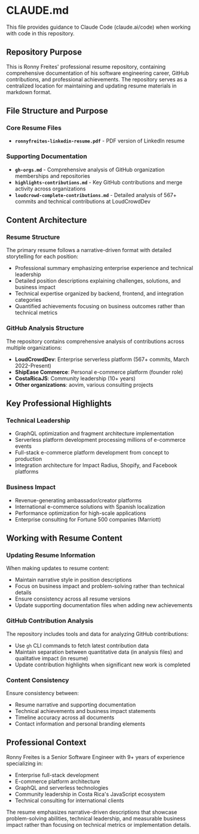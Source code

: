 # CLAUDE.md

This file provides guidance to Claude Code (claude.ai/code) when working with code in this repository.

## Repository Purpose

This is Ronny Freites' professional resume repository, containing comprehensive documentation of his software engineering career, GitHub contributions, and professional achievements. The repository serves as a centralized location for maintaining and updating resume materials in markdown format.

## File Structure and Purpose

### Core Resume Files
- **`ronnyfreites-linkedin-resume.pdf`** - PDF version of LinkedIn resume

### Supporting Documentation
- **`gh-orgs.md`** - Comprehensive analysis of GitHub organization memberships and repositories
- **`highlights-contributions.md`** - Key GitHub contributions and merge activity across organizations
- **`loudcrowd-complete-contributions.md`** - Detailed analysis of 567+ commits and technical contributions at LoudCrowdDev

## Content Architecture

### Resume Structure
The primary resume follows a narrative-driven format with detailed storytelling for each position:
- Professional summary emphasizing enterprise experience and technical leadership
- Detailed position descriptions explaining challenges, solutions, and business impact
- Technical expertise organized by backend, frontend, and integration categories
- Quantified achievements focusing on business outcomes rather than technical metrics

### GitHub Analysis Structure
The repository contains comprehensive analysis of contributions across multiple organizations:
- **LoudCrowdDev**: Enterprise serverless platform (567+ commits, March 2022-Present)
- **ShipEase Commerce**: Personal e-commerce platform (founder role)
- **CostaRicaJS**: Community leadership (10+ years)
- **Other organizations**: aovim, various consulting projects

## Key Professional Highlights

### Technical Leadership
- GraphQL optimization and fragment architecture implementation
- Serverless platform development processing millions of e-commerce events
- Full-stack e-commerce platform development from concept to production
- Integration architecture for Impact Radius, Shopify, and Facebook platforms

### Business Impact
- Revenue-generating ambassador/creator platforms
- International e-commerce solutions with Spanish localization
- Performance optimization for high-scale applications
- Enterprise consulting for Fortune 500 companies (Marriott)

## Working with Resume Content

### Updating Resume Information
When making updates to resume content:
- Maintain narrative style in position descriptions
- Focus on business impact and problem-solving rather than technical details
- Ensure consistency across all resume versions
- Update supporting documentation files when adding new achievements

### GitHub Contribution Analysis
The repository includes tools and data for analyzing GitHub contributions:
- Use `gh` CLI commands to fetch latest contribution data
- Maintain separation between quantitative data (in analysis files) and qualitative impact (in resume)
- Update contribution highlights when significant new work is completed

### Content Consistency
Ensure consistency between:
- Resume narrative and supporting documentation
- Technical achievements and business impact statements
- Timeline accuracy across all documents
- Contact information and personal branding elements

## Professional Context

Ronny Freites is a Senior Software Engineer with 9+ years of experience specializing in:
- Enterprise full-stack development
- E-commerce platform architecture
- GraphQL and serverless technologies
- Community leadership in Costa Rica's JavaScript ecosystem
- Technical consulting for international clients

The resume emphasizes narrative-driven descriptions that showcase problem-solving abilities, technical leadership, and measurable business impact rather than focusing on technical metrics or implementation details.
